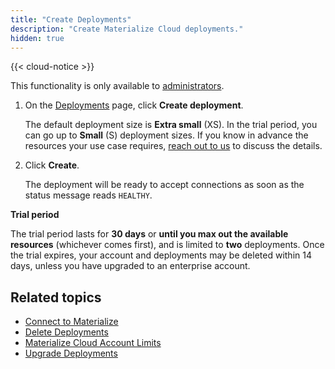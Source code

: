```yaml
---
title: "Create Deployments"
description: "Create Materialize Cloud deployments."
hidden: true
---
```


{{< cloud-notice >}}

This functionality is only available to [administrators](../administer-workspace).

1. On the [Deployments](https://cloud.materialize.com/deployments) page, click **Create deployment**.

    The default deployment size is **Extra small** (XS). In the trial period, you can go up to **Small** (S) deployment sizes. If you know in advance the resources your use case requires, [reach out to us](../support) to discuss the details.

1. Click **Create**.

    The deployment will be ready to accept connections as soon as the status message reads `HEALTHY`.

**Trial period**

The trial period lasts for **30 days** or **until you max out the available resources** (whichever comes first), and is limited to **two** deployments. Once the trial expires, your account and deployments may be deleted within 14 days, unless you have upgraded to an enterprise account.

## Related topics

* [Connect to Materialize](../connect-to-cloud)
* [Delete Deployments](../delete-deployments)
* [Materialize Cloud Account Limits](../account-limits)
* [Upgrade Deployments](../upgrade-deployments)
